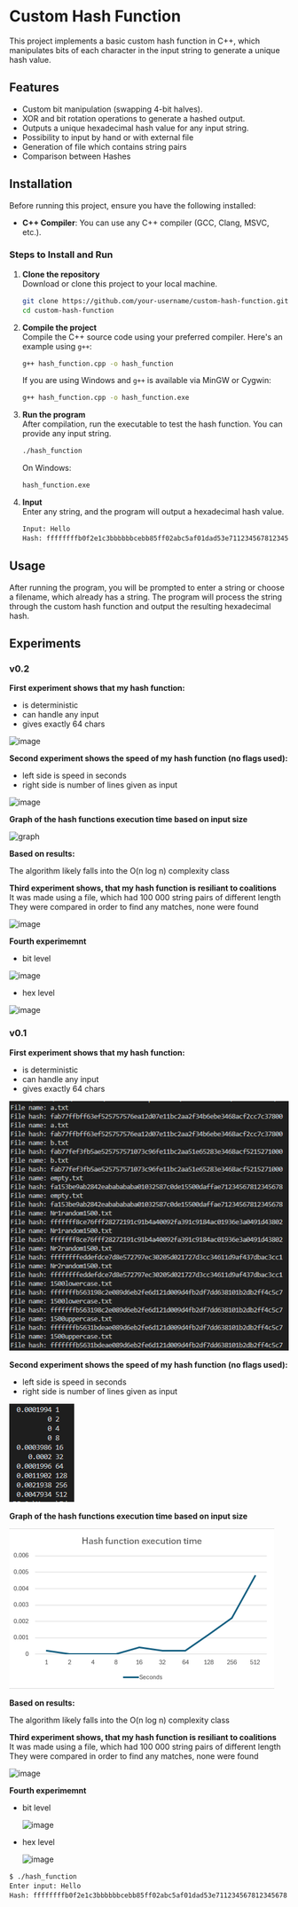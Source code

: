 # Custom Hash Function

This project implements a basic custom hash function in C++, which manipulates bits of each character in the input string to generate a unique hash value.

## Features

- Custom bit manipulation (swapping 4-bit halves).
- XOR and bit rotation operations to generate a hashed output.
- Outputs a unique hexadecimal hash value for any input string.
- Possibility to input by hand or with external file
- Generation of file which contains string pairs
- Comparison between Hashes

## Installation

Before running this project, ensure you have the following installed:

- **C++ Compiler**: You can use any C++ compiler (GCC, Clang, MSVC, etc.).

### Steps to Install and Run

1. **Clone the repository**  
   Download or clone this project to your local machine.

    ```bash
    git clone https://github.com/your-username/custom-hash-function.git
    cd custom-hash-function
    ```

2. **Compile the project**  
   Compile the C++ source code using your preferred compiler. Here's an example using `g++`:

    ```bash
    g++ hash_function.cpp -o hash_function
    ```

    If you are using Windows and `g++` is available via MinGW or Cygwin:

    ```bash
    g++ hash_function.cpp -o hash_function.exe
    ```

3. **Run the program**  
   After compilation, run the executable to test the hash function. You can provide any input string.

    ```bash
    ./hash_function
    ```

    On Windows:

    ```bash
    hash_function.exe
    ```

4. **Input**  
   Enter any string, and the program will output a hexadecimal hash value.

    ```bash
    Input: Hello
    Hash: ffffffffb0f2e1c3bbbbbbcebb85ff02abc5af01dad53e711234567812345678
    ```


## Usage

After running the program, you will be prompted to enter a string or choose a filename, which already has a string. The program will process the string through the custom hash function and output the resulting hexadecimal hash.

## Experiments
### v0.2

<b>First experiment shows that my hash function: </b>
- is deterministic
- can handle any input
- gives exactly 64 chars
  
![image](https://github.com/user-attachments/assets/d97edee8-b165-485a-b982-9cd42a02ce4a)<br>

<b>Second experiment shows the speed of my hash function (no flags used):</b><br>
- left side is speed in seconds
- right side is number of lines given as input
  
![image](https://github.com/user-attachments/assets/1677f7b7-823e-4e2a-bea5-81505a2f9b94) <br>

<b> Graph of the hash functions execution time based on input size </b><br>

![graph](https://github.com/user-attachments/assets/ea29a891-b080-4106-a297-9b869d6e9cc9)
 <br>

<b> Based on results: </b>

The algorithm likely falls into the O(n log n) complexity class

<b> Third experiment shows, that my hash function is resiliant to coalitions  </b> <br>
It was made using a file, which had 100 000 string pairs of different length <br>
They were compared in order to find any matches, none were found <br>

![image](https://github.com/user-attachments/assets/85d2565c-d96b-43a0-8681-48aa0f1a6628) <br>

<b> Fourth experimemnt </b>
- bit level
  
![image](https://github.com/user-attachments/assets/e48fae69-1c19-4f85-bdde-70e3ddf7c2c5) <br>

- hex level

![image](https://github.com/user-attachments/assets/cc51bf41-f2ab-412a-8436-c56e1dfd3468) <br>

### v0.1
<b>First experiment shows that my hash function: </b>
- is deterministic
- can handle any input
- gives exactly 64 chars

![e1](https://github.com/Edukasas/blockchain/blob/master/assets/e1.png) <br>

<b>Second experiment shows the speed of my hash function (no flags used):</b><br>
- left side is speed in seconds
- right side is number of lines given as input
  
![e2](https://github.com/Edukasas/blockchain/blob/master/assets/e2.png) <br>

<b> Graph of the hash functions execution time based on input size </b><br>

![graph](https://github.com/Edukasas/blockchain/blob/master/assets/graph.png) <br>

<b> Based on results: </b>

The algorithm likely falls into the O(n log n) complexity class

<b> Third experiment shows, that my hash function is resiliant to coalitions  </b> <br>
It was made using a file, which had 100 000 string pairs of different length <br>
They were compared in order to find any matches, none were found <br>

![image](https://github.com/user-attachments/assets/91aeb8eb-1a30-4a23-88df-7c649f66dc42)

<b> Fourth experimemnt </b>
- bit level

  ![image](https://github.com/user-attachments/assets/c9e04a46-ea06-4470-922e-bc123aeb3607)

- hex level

  ![image](https://github.com/user-attachments/assets/fefc9a1e-bb9b-4f8a-8ffc-5471d083ad37)


```bash
$ ./hash_function
Enter input: Hello
Hash: ffffffffb0f2e1c3bbbbbbcebb85ff02abc5af01dad53e711234567812345678
